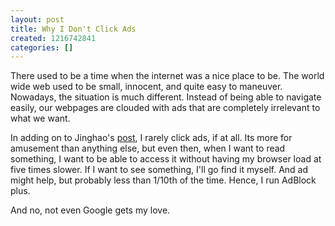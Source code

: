 ```yaml
---
layout: post
title: Why I Don't Click Ads
created: 1216742841
categories: []
---
```

There used to be a time when the internet was a nice place to be.  The world wide web used to be small, innocent, and quite easy to maneuver.  Nowadays, the situation is much different.  Instead of being able to navigate easily, our webpages are clouded with ads that are completely irrelevant to what we want.

In adding on to Jinghao's [post](http://dailycow.org/node/308), I rarely click ads, if at all.  Its more for amusement than anything else, but even then, when I want to read something, I want to be able to access it without having my browser load at five times slower.  If I want to see something, I'll go find it myself.  And ad might help, but probably less than 1/10th of the time.  Hence, I run AdBlock plus.

And no, not even Google gets my love.
